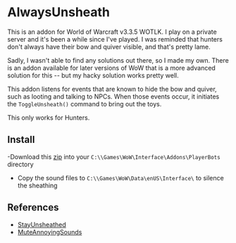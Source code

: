 # AlwaysUnsheath

This is an addon for World of Warcraft v3.3.5 WOTLK.  I play on a private server and it's been a while since I've played.  I was reminded that hunters don't always have their bow and quiver visible, and that's pretty lame.

Sadly, I wasn't able to find any solutions out there, so I made my own.  There is an addon available for later versions of WoW that is a more advanced solution for this -- but my hacky solution works pretty well.

This addon listens for events that are known to hide the bow and quiver, such as looting and talking to NPCs.  When those events occur, it initiates the ``ToggleUnsheath()`` command to bring out the toys.

This only works for Hunters.

## Install

-Download this [zip](https://github.com/whipowill/wow-addon-playerbot/archive/master.zip) into your ``C:\\Games\WoW\Interface\Addons\PlayerBots`` directory
- Copy the sound files to ``C:\\Games\WoW\Data\enUS\Interface\`` to silence the sheathing

## References

- [StayUnsheathed](https://www.curseforge.com/wow/addons/stay-sheathed)
- [MuteAnnoyingSounds](https://www.curseforge.com/wow/addons/mute-wow-sounds)
